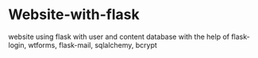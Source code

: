 # Website-with-flask
website using flask with user and content database
with the help of flask-login, wtforms, flask-mail, sqlalchemy, bcrypt
